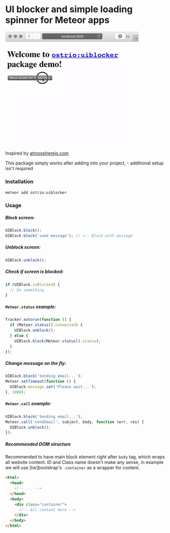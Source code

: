 UI blocker and simple loading spinner for Meteor apps
=============

![overview](https://raw.githubusercontent.com/VeliovGroup/Meteor-UIBlocker/master/uiblocker.gif)

Inspired by [atmospherejs.com](http://atmospherejs.com)

This package simply works after adding into your project, - additional setup isn't required

### Installation
```shell
meteor add ostrio:uiblocker
```

### Usage
##### Block screen:
```javascript
UIBlock.block();
UIBlock.block('some message'); // <-- Block with message
```

##### Unblock screen:
```javascript
UIBlock.unblock();
```

##### Check if screen is blocked:
```javascript
if (UIBlock.isBlocked) {
  // Do something
}
```

##### `Meteor.status` example:
```javascript
Tracker.autorun(function () {
  if (Meteor.status().connected) {
    UIBlock.unblock();
  } else {
    UIBlock.block(Meteor.status().status);
  }
});
```

##### Change message on the fly:
```javascript
UIBlock.block('Sending email...');
Meteor.setTimeout(function () {
  UIBlock.message.set('Please wait...');
}, 1000);
```

##### `Meteor.call` example:
```javascript
UIBlock.block('Sending email...');
Meteor.call('sendEmail', subject, body, function (err, res) {
  UIBlock.unblock();
});
```

##### Recommended DOM structure
Recommended to have main block element right after `body` tag, which wraps all website content. ID and Class name doesn't make any sense, in example we will use [tw]bootstrap's `.container` as a wrapper for content.
```html
<html>
  <head>
    <!-- ... -->
  </head>
  <body>
    <div class="container">
      <!-- All content here -->
    </div>
  </body>
</html>
```